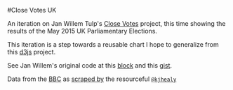 #Close Votes UK

An iteration on Jan Willem Tulp's [Close Votes](http://tulpinteractive.com/projects/close-votes/) project, this time showing the results of the May 2015 UK Parliamentary Elections.

This iteration is a step towards a reusable chart I hope to generalize from this [d3js](http://d3js.org/) project.

See Jan Willem's original code at this [block](http://bl.ocks.org/micahstubbs/c248e13bf367f56baf84) and this [gist](https://gist.github.com/micahstubbs/c248e13bf367f56baf84). 

Data from the [BBC](http://www.bbc.com/news/election/2015/results) as [scraped by](https://github.com/kjhealy/uk-elections) the resourceful [`@kjhealy`](https://github.com/kjhealy)



